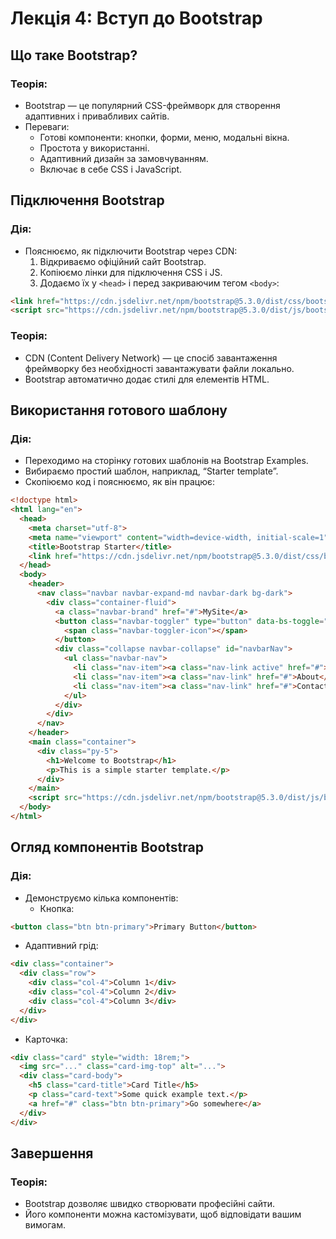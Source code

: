 # Лекція 4: Вступ до Bootstrap

## Що таке Bootstrap?

### Теорія:
- Bootstrap — це популярний CSS-фреймворк для створення адаптивних і привабливих сайтів.
- Переваги:
  - Готові компоненти: кнопки, форми, меню, модальні вікна.
  - Простота у використанні.
  - Адаптивний дизайн за замовчуванням.
  - Включає в себе CSS і JavaScript.

## Підключення Bootstrap

### Дія:
- Пояснюємо, як підключити Bootstrap через CDN:
  1. Відкриваємо офіційний сайт Bootstrap.
  2. Копіюємо лінки для підключення CSS і JS.
  3. Додаємо їх у `<head>` і перед закриваючим тегом `<body>`:
```html
<link href="https://cdn.jsdelivr.net/npm/bootstrap@5.3.0/dist/css/bootstrap.min.css" rel="stylesheet">
<script src="https://cdn.jsdelivr.net/npm/bootstrap@5.3.0/dist/js/bootstrap.bundle.min.js"></script>
```

### Теорія:
- CDN (Content Delivery Network) — це спосіб завантаження фреймворку без необхідності завантажувати файли локально.
- Bootstrap автоматично додає стилі для елементів HTML.

## Використання готового шаблону

### Дія:
- Переходимо на сторінку готових шаблонів на Bootstrap Examples.
- Вибираємо простий шаблон, наприклад, “Starter template”.
- Скопіюємо код і пояснюємо, як він працює:
```html
<!doctype html>
<html lang="en">
  <head>
    <meta charset="utf-8">
    <meta name="viewport" content="width=device-width, initial-scale=1">
    <title>Bootstrap Starter</title>
    <link href="https://cdn.jsdelivr.net/npm/bootstrap@5.3.0/dist/css/bootstrap.min.css" rel="stylesheet">
  </head>
  <body>
    <header>
      <nav class="navbar navbar-expand-md navbar-dark bg-dark">
        <div class="container-fluid">
          <a class="navbar-brand" href="#">MySite</a>
          <button class="navbar-toggler" type="button" data-bs-toggle="collapse" data-bs-target="#navbarNav">
            <span class="navbar-toggler-icon"></span>
          </button>
          <div class="collapse navbar-collapse" id="navbarNav">
            <ul class="navbar-nav">
              <li class="nav-item"><a class="nav-link active" href="#">Home</a></li>
              <li class="nav-item"><a class="nav-link" href="#">About</a></li>
              <li class="nav-item"><a class="nav-link" href="#">Contact</a></li>
            </ul>
          </div>
        </div>
      </nav>
    </header>
    <main class="container">
      <div class="py-5">
        <h1>Welcome to Bootstrap</h1>
        <p>This is a simple starter template.</p>
      </div>
    </main>
    <script src="https://cdn.jsdelivr.net/npm/bootstrap@5.3.0/dist/js/bootstrap.bundle.min.js"></script>
  </body>
</html>
```

## Огляд компонентів Bootstrap

### Дія:
- Демонструємо кілька компонентів:
  - Кнопка:
```html
<button class="btn btn-primary">Primary Button</button>
```
  - Адаптивний грід:
```html
<div class="container">
  <div class="row">
    <div class="col-4">Column 1</div>
    <div class="col-4">Column 2</div>
    <div class="col-4">Column 3</div>
  </div>
</div>
```
  - Карточка:
```html
<div class="card" style="width: 18rem;">
  <img src="..." class="card-img-top" alt="...">
  <div class="card-body">
    <h5 class="card-title">Card Title</h5>
    <p class="card-text">Some quick example text.</p>
    <a href="#" class="btn btn-primary">Go somewhere</a>
  </div>
</div>
```

## Завершення

### Теорія:
- Bootstrap дозволяє швидко створювати професійні сайти.
- Його компоненти можна кастомізувати, щоб відповідати вашим вимогам.
